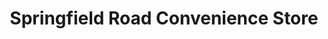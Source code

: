 ---
title: "Springfield Road Convenience Store"
url: /grantham/springfield-road-convenience-store/
shop: Lebensmittel
---